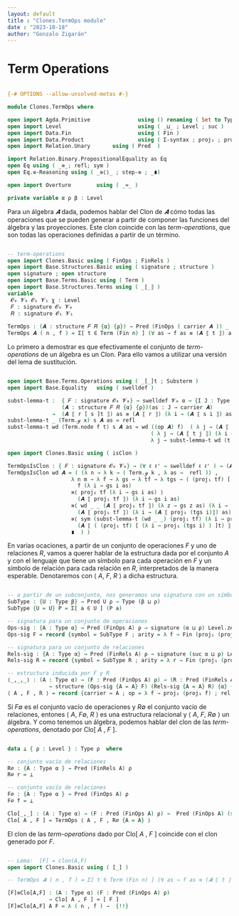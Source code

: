 ```yaml
---
layout: default
title : "Clones.TermOps module"
date : "2023-10-18"
author: "Gonzalo Zigarán"
---
```


# Term Operations


```agda

{-# OPTIONS --allow-unsolved-metas #-}

module Clones.TermOps where

open import Agda.Primitive               using () renaming ( Set to Type )
open import Level                        using ( _⊔_ ; Level ; suc )
open import Data.Fin                     using ( Fin )
open import Data.Product                 using ( Σ-syntax ; proj₁ ; proj₂ ; _,_ )
open import Relation.Unary       using ( Pred  )

import Relation.Binary.PropositionalEquality as Eq
open Eq using ( _≡_; refl; sym )
open Eq.≡-Reasoning using ( _≡⟨⟩_ ; step-≡ ; _∎)

open import Overture        using ( _≈_ )

private variable α ρ β : Level

```

Para un álgebra $𝑨$ dada, podemos hablar del Clon de $𝑨$ cómo todas las operaciones que se pueden generar a partir de componer las funciones del álgebra y las proyecciones. Este clon coincide con las *term-operations*, que son todas las operaciones definidas a partir de un término.  


```agda

-- term-operations
open import Clones.Basic using ( FinOps ; FinRels )
open import Base.Structures.Basic using ( signature ; structure )
open signature ; open structure
open import Base.Terms.Basic using ( Term )
open import Base.Structures.Terms using ( _⟦_⟧ )
variable
 𝓞₀ 𝓥₀ 𝓞₁ 𝓥₁ χ : Level
 𝐹 : signature 𝓞₀ 𝓥₀
 𝑅 : signature 𝓞₁ 𝓥₁
 
TermOps : (𝑨 : structure 𝐹 𝑅 {α} {ρ}) → Pred (FinOps ( carrier 𝑨 )) _
TermOps 𝑨 ( n , f ) = Σ[ t ∈ Term (Fin n) ] (∀ as → f as ≡ (𝑨 ⟦ t ⟧) as)


```

Lo primero a demostrar es que efectivamente el conjunto de *term-operations* de un álgebra es un Clon. Para ello vamos a utilizar una versión del lema de sustitución. 

```agda

open import Base.Terms.Operations using ( _[_]t ; Substerm )
open import Base.Equality   using ( swelldef )

subst-lemma-t :  { 𝐹 : signature 𝓞₀ 𝓥₀} → swelldef 𝓥₀ α → {I J : Type χ }(r : Term I)(s : Substerm J I )
                 (𝑨 : structure 𝐹 𝑅 {α} {ρ})(as : J → carrier 𝑨)
              →  (𝑨 ⟦ r [ s ]t ⟧) as ≡ (𝑨 ⟦ r ⟧) (λ i → (𝑨 ⟦ s i ⟧) as)
subst-lemma-t _ (Term.ℊ x) s 𝑨 as = refl
subst-lemma-t wd (Term.node f t) s 𝑨 as = wd ((op 𝑨) f)  ( λ j → (𝑨 ⟦ (t j) [ s ]t ⟧) as )
                                             ( λ j → (𝑨 ⟦ t j ⟧) (λ i → (𝑨 ⟦ s i ⟧) as)  )
                                             λ j → subst-lemma-t wd (t j) s 𝑨 as

open import Clones.Basic using ( isClon )

TermOpsIsClon : { 𝐹 : signature 𝓞₀ 𝓥₀} → (∀ ℓ ℓ' → swelldef ℓ ℓ' ) → (𝑨 : structure 𝐹 𝑅 {α} {ρ}) → isClon {A = carrier 𝑨} (TermOps 𝑨)
TermOpsIsClon wd 𝑨 = ( (λ n → λ k → ( Term.ℊ k , λ as →  refl )) ,
                    λ n m → λ f → λ gs → λ tf → λ tgs → ( (proj₁ tf) [ (λ i → proj₁ (tgs i)) ]t , λ as → 
                      f (λ i → gs i as)
                    ≡⟨ proj₂ tf (λ i → gs i as) ⟩
                      (𝑨 ⟦ proj₁ tf ⟧) (λ i → gs i as)
                    ≡⟨ wd _ _ (𝑨 ⟦ proj₁ tf ⟧) (λ z → gs z as) (λ i → (𝑨 ⟦ proj₁ (tgs i)⟧) as) (λ i → proj₂ (tgs i ) as) ⟩
                      (𝑨 ⟦ proj₁ tf ⟧) (λ i → (𝑨 ⟦ proj₁ (tgs i)⟧) as)
                    ≡⟨ sym (subst-lemma-t (wd _ _) (proj₁ tf) (λ i → proj₁ (tgs i)) 𝑨 as) ⟩
                      (𝑨 ⟦ ( (proj₁ tf) [ (λ i → proj₁ (tgs i) ) ]t) ⟧ ) as
                    ∎  ) )
```

En varias ocaciones, a partir de un conjunto de operaciones $F$ y uno de relaciones $R$, vamos a querer hablar de la estructura dada por el conjunto $A$ y con el lenguaje que tiene un símbolo para cada operación en $F$ y un símbolo de relación para cada relación en $R$, interpretados de la manera esperable. Denotaremos con ⟨ $A$, $F$, $R$ ⟩ a dicha estructura.


```agda

-- a partir de un subconjunto, nos generamos una signatura con un símbolo para cada elemento
SubType : {U : Type β} → Pred U ρ → Type (β ⊔ ρ)
SubType {U = U} P = Σ[ a ∈ U ] (P a)

-- signatura para un conjunto de operaciones
Ops-sig : {A : Type α} → Pred (FinOps A) ρ → signature (α ⊔ ρ) Level.zero
Ops-sig F = record {symbol = SubType F ; arity = λ f → Fin (proj₁ (proj₁ f))}

-- signatura para un conjunto de relaciones
Rels-sig : {A : Type α} → Pred (FinRels A) ρ → signature (suc α ⊔ ρ) Level.zero
Rels-sig R = record {symbol = SubType R ; arity = λ r → Fin (proj₁ (proj₁ r))}

-- estructura inducida por F y R
⟨_,_,_⟩ : (A : Type α) → (F : Pred (FinOps A) ρ) → (R : Pred (FinRels A) ρ)
             → structure (Ops-sig {A = A} F) (Rels-sig {A = A} R) {α} {α}
⟨ A , F , R ⟩ = record {carrier = A ; op = λ f → proj₂ (proj₁ f) ; rel = λ r → proj₂ (proj₁ r) }

```

Si $F$∅ es el conjunto vacío de operaciones y $R$∅ el conjunto vacío de relaciones, entones ⟨ $A$, $F$∅, $R$ ⟩ es una estructura relacional y ⟨ $A$, $F$, $R$∅ ⟩ un álgebra. Y como tenemos un álgebra, podemos hablar del clon de las *term-operations*, denotado por Clo[ $A$ , $F$ ].

```agda

data ⊥ { ρ : Level } : Type ρ  where

-- conjunto vacío de relaciones
R∅ : {A : Type α } → Pred (FinRels A) ρ
R∅ r = ⊥

-- conjunto vacío de relaciones
F∅ : {A : Type α } → Pred (FinOps A) ρ
F∅ f = ⊥ 

Clo[_,_] : (A : Type α) → (F : Pred (FinOps A) ρ) →  Pred (FinOps A) (suc Level.zero ⊔ α ⊔ ρ)
Clo[ A , F ] = TermOps ⟨ A , F , R∅ {A = A} ⟩

```

El clon de las *term-operations* dado por Clo[ $A$ , $F$ ] coincide con el clon generado por $F$.

```agda

-- Lema:  [F] = clon(A,F)
open import Clones.Basic using ( [_] )

-- TermOps 𝑨 ( n , f ) = Σ[ t ∈ Term (Fin n) ] (∀ as → f as ≡ (𝑨 ⟦ t ⟧) as)

[F]≡Clo[A,F] : (A : Type α) (F : Pred (FinOps A) ρ)
             → Clo[ A , F ] ≈ [ F ]
[F]≡Clo[A,F] A F = λ ( n , f ) →  {!!}

```
